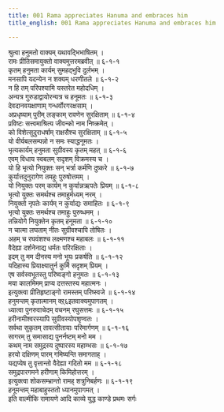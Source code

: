 ```yaml
---
title: 001 Rama appreciates Hanuma and embraces him
title_english: 001 Rama appreciates Hanuma and embraces him

---
```


<div class="audioEmbed"  caption="श्रीराम-हरिसीताराममूर्ति-घनपाठिभ्यां वचनम्" src="https://archive.org/download/Ramayana-recitation-Sriram-harisItArAmamUrti-Ghanapaati-v2/Kanda_6/Kanda_6_YK-001-Rama_appreciates_Hanuma_and_embraces_him.mp3"></div>

श्रुत्वा हनुमतो वाक्यम् यथावद्भिभाषितम् ।  
रामः प्रीतिसमायुक्तो वाक्यमुत्तरमब्रवीत् ॥ ६-१-१  
कृतम् हनुमता कार्यम् सुमहद्भुवि दुर्लभम् ।  
मनसापि यदन्येन न शक्यम् धरणीतले ॥ ६-१-२  
न हि तम् परिपश्यामि यस्तरेत महोदधिम् ।  
अन्यत्र गुरुडाद्वायोरन्यत्र च हनूमतः ॥ ६-१-३  
देवदानवयक्षाणाम् गन्धर्वोरगरक्षसाम् ।  
अप्रधृष्याम् पुरीम् लङ्काम् रावणेन सुरक्षिताम् ॥ ६-१-४  
प्रविष्टः सत्त्वमाश्रित्य जीवन्को नाम निष्क्रमेत् ।  
को विशेत्सुदुराधर्षाम् राक्षसैश्च सुरक्षिताम् ॥ ६-१-५  
यो वीर्यबलसम्पन्नो न समः स्याद्धनूमतः ।  
भृत्यकार्यम् हनुमता सुग्रीवस्य कृतम् महत् ॥ ६-१-६  
एवम् विधाय स्वबलम् सदृशम् विक्रमस्य च ।  
यो हि भृत्यो नियुक्तः सन् भर्त्रा कर्मणि दुष्करे ॥ ६-१-७  
कुर्यात्तदुनुरागेण तमहुः पुरुषोत्तमम् ।  
यो नियुक्तः परम् कार्यम् न कुर्यान्नऋपतेः प्रियम् ॥ ६-१-८  
भृत्यो युक्तः समर्थश्च तमाहुर्मध्यम् नरम् ।  
नियुक्तो नृपतेः कार्यम् न कुर्याद्यः समाहितः ॥ ६-१-९  
भृत्यो युक्तः समर्थश्च तमाहुः पुरुष्धमम् ।  
तन्नियोगे नियुक्तेन कृतम् हनूमता ॥ ६-१-१०  
न चात्मा लघताम् नीतः सुग्रीवश्चापि तोषितः ।  
अहम् च रघवंशश्च लक्ष्मणश्च महाबलः ॥ ६-१-११  
वैदेह्या दर्शनेनाद्य धर्मतः परिरक्षिताः ।  
इदम् तु मम दीनस्य मनो भूयः प्रकर्षति ॥ ६-१-१२  
यदिहास्य प्रियाक्ष्यातुर्न कुर्मि सदृशम् प्रियम् ।  
एष सर्वस्वभूतस्तु परिष्वङ्गो हनुमतः ॥ ६-१-१३  
मया कालमिमम् प्राप्य दत्तस्तस्य महात्मनः ।  
इत्युक्त्वा प्रीतिहृष्टाङ्गो रामस्तम् परिष्स्वजे ॥ ६-१-१४  
हनुमन्तम् कृतात्मानम् क्ऱ्६इतवाक्यमुपागतम् ।  
ध्यात्वा पुनरुवाचेदम् वचनम् रघुसत्तमः ॥ ६-१-१५  
हरीनामीश्वरस्यापि सुग्रीवस्योपशृण्वतः ।  
सर्वथा सुकृतम् तावत्सीतायाः परिमार्गणम् ॥ ६-१-१६  
सागरम् तु समासाद्य पुनर्नष्टम् मनो मम ।  
कथम् नाम समुद्रस्य दुष्पारस्य महाम्भसः ॥ ६-१-१७  
हरयो दक्षिणम् पारम् गमिष्यन्ति समागताह् ।  
यद्यप्येष तु वृत्तान्तो वैदेह्या गदितो मम ॥ ६-१-१८  
समुद्रपारगमने हरीणाम् किमिहोत्तरम् ।  
इत्युक्त्वा शोकसम्भ्रान्तो रामह् शत्रुनिबर्हणः ॥ ६-१-१९  
हनूमन्तम् महाबाहुस्ततो ध्यानमुपागमत् ।  
इति वाल्मीकि रामायणे आदि काव्ये युद्ध काण्डे प्रथमः सर्गः